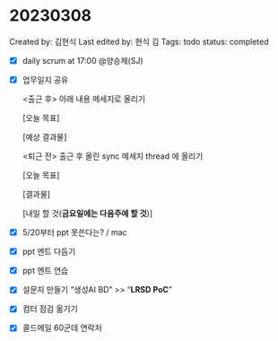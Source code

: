 # 20230308

Created by: 김현식
Last edited by: 현식 김
Tags: todo
status: completed

- [x]  daily scrum at 17:00 @양승제(SJ)
- [x]  업무일지 공유
    
    <출근 후> 아래 내용 메세지로 올리기
    
    [오늘 목표]
    
    [예상 결과물]
    
    <퇴근 전> 출근 후 올린 sync 메세지 thread 에 올리기
    
    [오늘 목표]
    
    [결과물]
    
    [내일 할 것(**금요일에는 다음주에 할 것**)]
    
- [x]  5/20부터 ppt 못쓴다는? / mac
- [x]  ppt 멘트 다듬기
- [x]  ppt 멘트 연습
- [x]  설문지 만들기 “생성AI BD” >> “**LRSD PoC**”
- [x]  컴터 점검 옮기기
- [x]  콜드메일 60군데 연락처